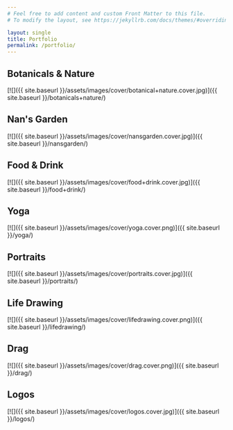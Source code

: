 ```yaml
---
# Feel free to add content and custom Front Matter to this file.
# To modify the layout, see https://jekyllrb.com/docs/themes/#overriding-theme-defaults

layout: single
title: Portfolio
permalink: /portfolio/
---
```


## Botanicals & Nature
[![]({{ site.baseurl }}/assets/images/cover/botanical+nature.cover.jpg)]({{ site.baseurl }}/botanicals+nature/)

## Nan's Garden
[![]({{ site.baseurl }}/assets/images/cover/nansgarden.cover.jpg)]({{ site.baseurl }}/nansgarden/)

## Food & Drink
[![]({{ site.baseurl }}/assets/images/cover/food+drink.cover.jpg)]({{ site.baseurl }}/food+drink/)

## Yoga
[![]({{ site.baseurl }}/assets/images/cover/yoga.cover.png)]({{ site.baseurl }}/yoga/)

## Portraits
[![]({{ site.baseurl }}/assets/images/cover/portraits.cover.jpg)]({{ site.baseurl }}/portraits/)

## Life Drawing
[![]({{ site.baseurl }}/assets/images/cover/lifedrawing.cover.png)]({{ site.baseurl }}/lifedrawing/)

## Drag
[![]({{ site.baseurl }}/assets/images/cover/drag.cover.png)]({{ site.baseurl }}/drag/)

## Logos
[![]({{ site.baseurl }}/assets/images/cover/logos.cover.jpg)]({{ site.baseurl }}/logos/)
